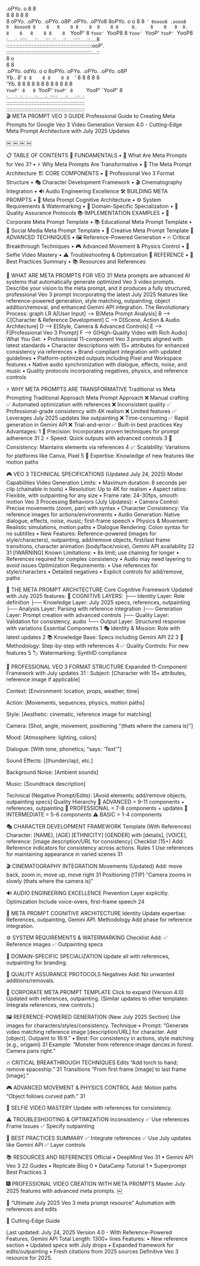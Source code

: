 

.oPYo.                       o              8   8             
8    8                       8              8   8             
8      oPYo. .oPYo. .oPYo.  o8P .oPYo. .oPYo8   8oPYo. o    o 
8      8  `' 8oooo8 .oooo8   8  8oooo8 8    8   8    8 8    8 
8    8 8     8.     8    8   8  8.     8    8   8    8 8    8 
`YooP' 8     `Yooo' `YooP8   8  `Yooo' `YooP'   `YooP' `YooP8 
:.....:..:::::.....::.....:::..::.....::.....::::.....::....8 
:::::::::::::::::::::::::::::::::::::::::::::::::::::::::ooP'.
:::::::::::::::::::::::::::::::::::::::::::::::::::::::::...::                                                              
                    8                            o            
                    8                            8            
.oPYo. odYo. o    o 8oPYo. oPYo. .oPYo. .oPYo.  o8P           
Yb..   8' `8 8    8 8    8 8  `' 8    8 8    8   8            
  'Yb. 8   8 8    8 8    8 8     8    8 8    8   8            
`YooP' 8   8 `YooP' `YooP' 8     `YooP' `YooP'   8            
:.....:..::..:.....::.....:..:::::.....::.....:::..:          
::::::::::::::::::::::::::::::::::::::::::::::::::::          
::::::::::::::::::::::::::::::::::::::::::::::::::::          
🎬 META PROMPT VEO 3 GUIDE
Professional Guide to Creating Meta Prompts for Google Veo 3 Video Generation
Version 4.0 - Cutting-Edge Meta Prompt Architecture with July 2025 Updates

￼ ￼ ￼ ￼

📋 TABLE OF CONTENTS
🚀 FUNDAMENTALS
	•	🤖 What Are Meta Prompts for Veo 3?
	•	⚡ Why Meta Prompts Are Transformative
	•	🎯 The Meta Prompt Architecture
🏗️ CORE COMPONENTS
	•	📐 Professional Veo 3 Format Structure
	•	🎭 Character Development Framework
	•	🎬 Cinematography Integration
	•	🔊 Audio Engineering Excellence
🛠️ BUILDING META PROMPTS
	•	🧠 Meta Prompt Cognitive Architecture
	•	⚙️ System Requirements & Watermarking
	•	🎯 Domain-Specific Specialization
	•	🔧 Quality Assurance Protocols
📚 IMPLEMENTATION EXAMPLES
	•	🏢 Corporate Meta Prompt Template
	•	📚 Educational Meta Prompt Template
	•	📱 Social Media Meta Prompt Template
	•	🎨 Creative Meta Prompt Template
🚀 ADVANCED TECHNIQUES
	•	🖼️ Reference-Powered Generation
	•	🔥 Critical Breakthrough Techniques
	•	🎮 Advanced Movement & Physics Control
	•	🤳 Selfie Video Mastery
	•	⚠️ Troubleshooting & Optimization
📖 REFERENCE
	•	🌟 Best Practices Summary
	•	📚 Resources and References

🤖 WHAT ARE META PROMPTS FOR VEO 3?
Meta prompts are advanced AI systems that automatically generate optimized Veo 3 video prompts. Describe your vision to the meta prompt, and it produces a fully structured, professional Veo 3 prompt incorporating the latest July 2025 features like reference-powered generation, style matching, outpainting, object addition/removal, and enhanced Gemini API integration.
The Revolutionary Process:
graph LR
    A[User Input] --> B[Meta Prompt Analysis]
    B --> C[Character & Reference Development]
    C --> D[Scene, Action & Audio Architecture]
    D --> E[Style, Camera & Advanced Controls]
    E --> F[Professional Veo 3 Prompt]
    F --> G[High-Quality Video with Rich Audio]
What You Get:
	•	Professional 11-component Veo 3 prompts aligned with latest standards
	•	Character descriptions with 15+ attributes for enhanced consistency via references
	•	Brand-compliant integration with updated guidelines
	•	Platform-optimized outputs including Pixel and Workspace features
	•	Native audio synchronization with dialogue, effects, noise, and music
	•	Quality protocols incorporating negatives, physics, and reference controls

⚡ WHY META PROMPTS ARE TRANSFORMATIVE
Traditional vs Meta Prompting
Traditional Approach
Meta Prompt Approach
❌ Manual crafting
✅ Automated optimization with references
❌ Inconsistent quality
✅ Professional-grade consistency with 4K realism
❌ Limited features
✅ Leverages July 2025 updates like outpainting
❌ Time-consuming
✅ Rapid generation in Gemini API
❌ Trial-and-error
✅ Built-in best practices
Key Advantages:
	1	🎯 Precision: Incorporates proven techniques for prompt adherence 31 
	2	⚡ Speed: Quick outputs with advanced controls
	3	🔄 Consistency: Maintains elements via references
	4	📈 Scalability: Variations for platforms like Canva, Pixel
	5	🧠 Expertise: Knowledge of new features like motion paths

🎮 VEO 3 TECHNICAL SPECIFICATIONS (Updated July 24, 2025)
Model Capabilities
Video Generation Limits:
	•	Maximum duration: 8 seconds per clip (chainable in tools)
	•	Resolution: Up to 4K for realism
	•	Aspect ratios: Flexible, with outpainting for any size
	•	Frame rate: 24-30fps, smooth motion
Veo 3 Processing Behaviors (July Updates):
	•	Camera Control: Precise movements (zoom, pan) with syntax
	•	Character Consistency: Via reference images for actions/environments
	•	Audio Generation: Native dialogue, effects, noise, music; first-frame speech
	•	Physics & Movement: Realistic simulations, motion paths
	•	Dialogue Rendering: Colon syntax for no subtitles
	•	New Features: Reference-powered (images for style/characters), outpainting, add/remove objects, first/last frame transitions, character animation (body/face/voice), Gemini API availability 22 31 
[!WARNING] Known Limitations:
	•	8s limit; use chaining for longer
	•	References required for complex consistency
	•	Audio may need layering to avoid issues
Optimization Requirements:
	•	Use references for style/characters
	•	Detailed negatives
	•	Explicit controls for add/remove, paths

🎯 THE META PROMPT ARCHITECTURE
Core Cognitive Framework
Updated with July 2025 features:
🧠 COGNITIVE LAYERS:
├── Identity Layer: Role definition
├── Knowledge Layer: July 2025 specs, references, outpainting
├── Analysis Layer: Parsing with reference integration
├── Generation Layer: Prompt creation with advanced controls
├── Quality Layer: Validation for consistency, audio
└── Output Layer: Structured response with variations
Essential Components
	1	🎭 Identity & Mission: Role with latest updates
	2	📚 Knowledge Base: Specs including Gemini API 22 
	3	🔧 Methodology: Step-by-step with references
	4	✅ Quality Controls: For new features
	5	🏷️ Watermarking: SynthID compliance

📐 PROFESSIONAL VEO 3 FORMAT STRUCTURE
Expanded 11-Component Framework with July updates 31 :
Subject: [Character with 15+ attributes, reference image if applicable]

Context: [Environment: location, props, weather, time]

Action: [Movements, sequences, physics, motion paths]

Style: [Aesthetic: cinematic, reference image for matching]

Camera: [Shot, angle, movement, positioning "(thats where the camera is)"]

Mood: [Atmosphere: lighting, colors]

Dialogue: [With tone, phonetics; "says: 'Text'"]

Sound Effects: [(thunderclap), etc.]

Background Noise: [Ambient sounds]

Music: [Soundtrack description]

Technical (Negative Prompt/Edits): [Avoid elements; add/remove objects, outpainting specs]
Quality Hierarchy
🥇 ADVANCED      = 9-11 components + references, outpainting
🥈 PROFESSIONAL  = 7-8 components + updates
🥉 INTERMEDIATE  = 5-6 components
⚠️  BASIC        = 1-4 components

🎭 CHARACTER DEVELOPMENT FRAMEWORK
Template (With References)
Character: [NAME], [AGE] [ETHNICITY] [GENDER] with [details], [VOICE], reference: [image description/URL for consistency]
Checklist (15+)
Add: Reference indicators for consistency across actions.
Rules
	1	Use references for maintaining appearance in varied scenes 31 

🎬 CINEMATOGRAPHY INTEGRATION
Movements (Updated)
Add: move back, zoom in, move up, move right 31
Positioning
[!TIP] “Camera zooms in slowly (thats where the camera is)”

🔊 AUDIO ENGINEERING EXCELLENCE
Prevention
Layer explicitly.
Optimization
Include voice-overs, first-frame speech 24

🧠 META PROMPT COGNITIVE ARCHITECTURE
Identity
Update expertise: References, outpainting, Gemini API.
Methodology
Add phase for reference integration.

⚙️ SYSTEM REQUIREMENTS & WATERMARKING
Checklist
Add: ✅ Reference images ✅ Outpainting specs

🎯 DOMAIN-SPECIFIC SPECIALIZATION
Update all with references, outpainting for branding.

🔧 QUALITY ASSURANCE PROTOCOLS
Negatives
Add: No unwanted additions/removals.

🏢 CORPORATE META PROMPT TEMPLATE
Click to expand (Version 4.0)
Updated with references, outpainting.
(Similar updates to other templates: Integrate references, new controls.)

🖼️ REFERENCE-POWERED GENERATION (New July 2025 Section)
Use images for characters/styles/consistency.
Technique
	•	Prompt: “Generate video matching reference image [description/URL] for character. Add [object]. Outpaint to 16:9.”
	•	Best: For consistency in actions, style matching (e.g., origami) 31 
Example: “Monster from reference image dances in forest. Camera pans right.”

🔥 CRITICAL BREAKTHROUGH TECHNIQUES
Edits
“Add torch to hand; remove spaceship.” 31
Transitions
“From first frame [image] to last frame [image].”

🎮 ADVANCED MOVEMENT & PHYSICS CONTROL
Add: Motion paths “Object follows curved path.” 31

🤳 SELFIE VIDEO MASTERY
Update with references for consistency.

⚠️ TROUBLESHOOTING & OPTIMIZATION
Inconsistency
✅ Use references
Frame Issues
✅ Specify outpainting

🌟 BEST PRACTICES SUMMARY
✅ Integrate references ✅ Use July updates like Gemini API ✅ Layer controls

📚 RESOURCES AND REFERENCES
Official
	•	DeepMind Veo 31 
	•	Gemini API Veo 3 22 
Guides
	•	Replicate Blog 0 
	•	DataCamp Tutorial 1 
	•	Superprompt Best Practices 3 

🎆 PROFESSIONAL VIDEO CREATION WITH META PROMPTS
Master July 2025 features with advanced meta prompts.
￼

💫 “Ultimate July 2025 Veo 3 meta prompt resource”
Automation with references and edits

🔧 Cutting-Edge Guide

Last updated: July 24, 2025 Version 4.0 - With Reference-Powered Features, Gemini API Total Length: 1300+ lines
Features:
	•	New reference section
	•	Updated specs with July drops
	•	Expanded framework for edits/outpainting
	•	Fresh citations from 2025 sources
Definitive Veo 3 resource for 2025.
